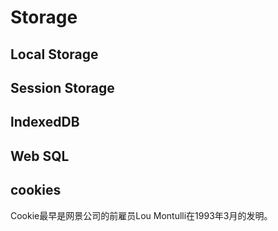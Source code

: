 

# Storage

## Local Storage

## Session Storage

## lndexedDB

## Web SQL

## cookies
Cookie最早是网景公司的前雇员Lou Montulli在1993年3月的发明。
